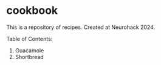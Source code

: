 # cookbook
This is a repository of recipes. Created at Neurohack 2024.

Table of Contents:
1. Guacamole
2. Shortbread
